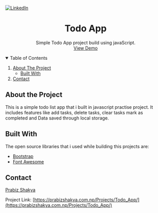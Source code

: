 [![LinkedIn][linkedin-shield]][linkedin-url]

<p align="center">
  <h1 align="center">Todo App</h1>

  <p align="center">
    Simple Todo App project build using javaScript.
    <br />
      <a href="https://prabizshakya.com.np/Projects/Todo_App/">View Demo</a>
  </p>
</p>


<!-- TABLE OF CONTENTS -->
<details open="open">
  <summary>Table of Contents</summary>
  <ol>
    <li>
      <a href="#about-the-project">About The Project</a>
      <ul>
        <li><a href="#built-with">Built With</a></li>
      </ul>
    </li>
    <li><a href="#contact">Contact</a></li>
  </ol>
</details>

<!-- ABOUT THE PROJECT -->
## About the Project
This is a simple todo list app that i built in javascript practise project. It includes features like add tasks, delete tasks, clear tasks mark as completed and Data saved through local storage.

## Built With
The open source libraries that i used while building this projects are:
* [Bootstrap](https://getbootstrap.com)
* [Font Awesome](https://fontawesome.com)

## Contact
[Prabiz Shakya](https://www.linkedin.com/in/prabiz-shakya/)

Project Link: [https://prabizshakya.com.np/Projects/Todo_App/](https://prabizshakya.com.np/Projects/Todo_App/)





<!-- MARKDOWN LINKS & IMAGES -->
<!-- https://www.markdownguide.org/basic-syntax/#reference-style-links -->
[linkedin-shield]: https://img.shields.io/badge/-LinkedIn-black.svg?style=for-the-badge&logo=linkedin&colorB=555
[linkedin-url]: https://www.linkedin.com/in/prabiz-shakya/
